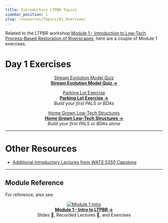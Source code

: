```yaml
---
title: Introductory LTPBR Topics
sidebar_position: 1
slug: /resources/Topics/01_Overview/
---
```


Related to the LTPBR workshop [Module 1 - Introduction to Low-Tech Process-Based Restoration of Riverscapes](/workshops/2020/SGI/Modules/module1), here are a couple of Module 1 exercises.

# Day 1 Exercises

<div align="center">

[Stream Evolution Model Quiz](/resources/Topics/01_Overview/sem.html)  
**[Stream Evolution Model Quiz →](/resources/Topics/01_Overview/sem.html)**

[Parking Lot Exercise](/resources/Topics/01_Overview/parkinglot.html)  
**[Parking Lot Exercise →](/resources/Topics/01_Overview/parkinglot.html)**  
*Build your first PALS or BDAs*

[Home Grown Low-Tech Structures](/resources/Topics/01_Overview/homeversion.html)  
**[Home Grown Low-Tech Structures →](/resources/Topics/01_Overview/homeversion.html)**  
*Build your first PALS or BDAs alone*

</div>

---

# Other Resources

- [Additional Introductory Lectures from *WATS 5350 Capstone*](http://capstone.restoration.usu.edu/Course_Topics/WATS_5350/Low-Tech/intro.html)

---

## Module Reference

For reference, also see:

<div align="center">

[![Module 1 Intro](/img/diagrams/presentation.png)](/workshops/2020/SGI/Modules/module1)  
**[Module 1 - Intro to LTPBR →](/workshops/2020/SGI/Modules/module1)**  
Slides 📄, Recorded Lectures 🎥, and Exercises

</div>
